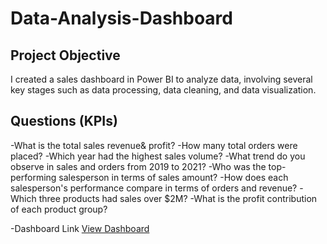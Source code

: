 # Data-Analysis-Dashboard
## Project Objective
I created a sales dashboard in Power BI to analyze data, involving several key stages such as data processing, data cleaning, and data visualization.

## Questions (KPIs)
-What is the total sales revenue& profit?
-How many total orders were placed?
-Which year had the highest sales volume?
-What trend do you observe in sales and orders from 2019 to 2021?
-Who was the top-performing salesperson in terms of sales amount?
-How does each salesperson's performance compare in terms of orders and revenue?
-Which three products had sales over $2M?
-What is the profit contribution of each product group?

-Dashboard Link <a href="https://github.com/Suresh-Harish/Data-Analysis-Dashboard/blob/main/Sales%20Dashboard.jpg"> View Dashboard</a>
